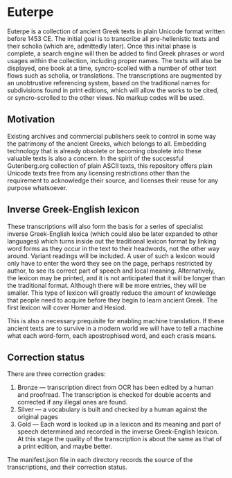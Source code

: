# Euterpe
Euterpe is a collection of ancient Greek texts in plain Unicode format written before 1453 CE. The initial goal is to transcribe all pre-hellenistic texts and their scholia (which are, admittedly later). Once this initial phase is complete, a search engine will then be added to find Greek phrases or word usages within the collection, including proper names. The texts will also be displayed, one book at a time, syncro-scolled with a number of other text flows such as scholia, or translations. The transcriptions are augmented by an unobtrustive referencing system, based on the traditional names for subdivisions found in print editions, which will allow the works to be cited, or syncro-scrolled to the other views. No markup codes will be used. 

## Motivation
Existing archives and commercial publishers seek to control in some way the patrimony of the ancient Greeks, which belongs to all. Embedding technology that is already obsolete or becoming obsolete into these valuable texts is also a concern. In the spirit of the successful Gutenberg.org collection of plain ASCII texts, this repository offers plain Unicode texts free from any licensing restrictions other than the requirement to acknowledge their source, and licenses their reuse for any purpose whatsoever.

## Inverse Greek-English lexicon
These transcriptions will also form the basis for a series of specialist inverse Greek-English lexica (which could also be later expanded to other languages) which turns inside out the traditional lexicon format by linking word forms as they occur in the text to their headwords, not the other way around. Variant readings will be included. A user of such a lexicon would only have to enter the word they see on the page, perhaps restricted by author, to see its correct part of speech and local meaning. Alternatively, the lexicon may be printed, and it is not anticipated that it will be longer than the traditional format. Although there will be more entries, they will be smaller. This type of lexicon will greatly reduce the amount of knowledge that people need to acquire before they begin to learn ancient Greek. The first lexicon will cover Homer and Hesiod.

This is also a necessary prequisite for enabling machine translation. If these ancient texts are to survive in a modern world we will have to tell a machine what each word-form, each apostrophised word, and each crasis means. 

## Correction status
There are three correction grades:

1. Bronze — transcription direct from OCR has been edited by a human and proofread. The 
transcription is checked for double accents and corrected if any illegal ones are found.
2. Silver — a vocabulary is built and checked by a human against the original pages
3. Gold — Each word is looked up in a lexicon and its meaning and part of speech determined and 
recorded in the inverse Greek-English lexicon. At this stage the quality of the transcription 
is about the same as that of a print edition, and maybe better.

The manifest.json file in each directory records the source of the transcriptions, and their correction status.
